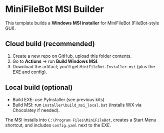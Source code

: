 # MiniFileBot MSI Builder
This template builds a **Windows MSI installer** for MiniFileBot (FileBot-style GUI).

## Cloud build (recommended)
1. Create a new repo on GitHub, upload this folder contents.
2. Go to **Actions** → run **Build Windows MSI**.
3. Download the artifact; you'll get `MiniFileBot-Installer.msi` (plus the EXE and config).

## Local build (optional)
- Build EXE: use PyInstaller (see previous kits)  
- Build MSI: run `installer\build_msi_local.bat` (installs WiX via Chocolatey if needed).

The MSI installs into `C:\Program Files\MiniFileBot`, creates a Start Menu shortcut, and includes `config.yaml` next to the EXE.
